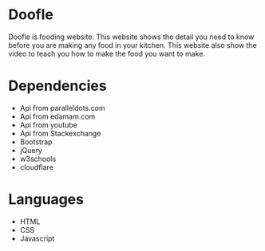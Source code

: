 Doofle
=
Doofle is fooding website. This website shows the detail you need to know before you are making any food in your kitchen.
This website also show the video to teach you how to make the food you want to make.

Dependencies
=
- Api from paralleldots.com 
- Api from edamam.com
- Api from youtube
- Api from Stackexchange 
- Bootstrap
- jQuery
- w3schools
- cloudflare

Languages
=
- HTML
- CSS
- Javascript


